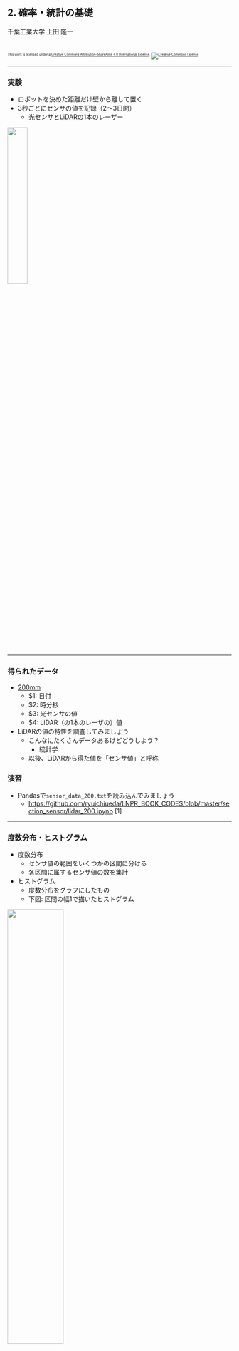 ## 2. 確率・統計の基礎

千葉工業大学 上田 隆一

<br />

<p style="font-size:50%">
This work is licensed under a <a rel="license" href="http://creativecommons.org/licenses/by-sa/4.0/">Creative Commons Attribution-ShareAlike 4.0 International License</a>.
<a rel="license" href="http://creativecommons.org/licenses/by-sa/4.0/">
<img alt="Creative Commons License" style="border-width:0" src="https://i.creativecommons.org/l/by-sa/4.0/88x31.png" /></a>
</p>

---

### 実験

* ロボットを決めた距離だけ壁から離して置く
* 3秒ごとにセンサの値を記録（2〜3日間）
    * 光センサとLiDARの1本のレーザー

<img width="30%" src="../figs/sensor_experiment.jpg" />

---

### 得られたデータ

* [200mm](https://raw.githubusercontent.com/ryuichiueda/LNPR_BOOK_CODES/master/section_sensor/sensor_data_200.txt)
    * $1: 日付
    * $2: 時分秒
    * $3: 光センサの値
    * $4: LiDAR（の1本のレーザの）値
* LiDARの値の特性を調査してみましょう
    * こんなにたくさんデータあるけどどうしよう？
        * 統計学
    * 以後、LiDARから得た値を「センサ値」と呼称

>>>

### 演習

* Pandasで`sensor_data_200.txt`を読み込んでみましょう
    * https://github.com/ryuichiueda/LNPR_BOOK_CODES/blob/master/section_sensor/lidar_200.ipynb [1]

---

### 度数分布・ヒストグラム

* 度数分布
    * センサ値の範囲をいくつかの区間に分ける
    * 各区間に属するセンサ値の数を集計
* ヒストグラム
    * 度数分布をグラフにしたもの
    * 下図: 区間の幅1で描いたヒストグラム

<img width="50%" src="../figs/sensor_200_histgram.png" />

>>>

### 演習

* ヒストグラムを出力してみましょう
    * https://github.com/ryuichiueda/LNPR_BOOK_CODES/blob/master/section_sensor/lidar_200.ipynb [3]


---

### 平均値、分散、標準偏差

* 平均値（mean）: 全センサ値を足してセンサ値の個数$N$で割ったもの
* 分散(variance): 各センサ値と平均値の差を求めてその2乗和を足し、
    * $N$で割ったもの: 標本分散（$N$が小さいときに値が小さくなる）
    * $N-1$で割ったもの: 不偏分散
* 標準偏差: 分散の正の平方根

>>>

### 演習

* センサ値の平均値、分散、標準偏差を求めてみましょう
    * https://github.com/ryuichiueda/LNPR_BOOK_CODES/blob/master/section_sensor/lidar_200.ipynb [4]-[7]
    * 定義から
    * PandasやNumPyで

---

### センサ値を予想する

* 度数分布からセンサが次に出す値を予想できるか？
    * だいたいどのような値になるかは予想可能
        * センサ値を何度も予想したら頻度が度数分布の示す割合に
            * センサ値が$z$になる割合: 「$z$になる頻度/データ数」<span style="color:red">$\Longrightarrow$確率</span>
    * 「$z$になる頻度/データ数」を返す関数$p(z)$<br /><span style="color:red">$\Longrightarrow$確率質量関数（確率分布）</span>
* 確率分布が分かる: センサの特性を統計的に理解

<img width="40%" src="../figs/sensor_200_histgram.png" />

---

### 素朴な確率分布

* 作り方
    1. 度数分布の頻度を全て足す
    2. 各区間の頻度を1の合計値で割る
        * 合計が1になる$\rightarrow$これを 確率分布$p(z)$とする（左図）
* センサ値$z$を$p(z)$から選ぶ操作: $z \sim p(z)$
    * 「ドローする」と表現
    * 右図: 左図の$p(z)$からドローを繰り返して作った度数分布

<img width="40%" src="../figs/prob_200.png" />
<img width="40%" src="../figs/simulated_sensor_200.png" />

>>>

### 演習

* 元のデータから作った確率分布からドローを繰り返し、結果をヒストグラムにしてみましょう。
    * https://github.com/ryuichiueda/LNPR_BOOK_CODES/blob/master/section_sensor/lidar_200.ipynb [13]

<img width="40%" src="../figs/simulated_sensor_200.png" />

---

### 確率分布のモデル

* 度数分布から確率分布を作るのが唯一の方法？
   * 度数分布のデコボコは重要なのか？
       * データの回数が少ないともっとデコボコ
   * 実際に得られた値より小さな/大きな値になる確率はゼロ？
   * 何か演算をするときに度数分布ベースだと面倒なことも
   * 様々な裏付けから、<span style="color:red">確率分布が従う数式</span>というものが存在

$\Longrightarrow$確率分布のモデル

---

### ガウス分布（正規分布）

* 確率密度関数$\ p(x | \mu, \sigma^2 ) = \dfrac{1}{\sqrt{2\pi}\sigma} \exp\left[ - \dfrac{(x - \mu)^2}{2\sigma^2} \right]$
    * 値は確率でなく<span style="color:red">密度</span>。積分すると確率
    * $\mathcal{N}(x | \mu, \sigma^2)$と表す
* $N$個のデータ$z_i$ <span style="font-size:70%">$(i=0,1,2,\dots,N-1)$</span>からの計算方法
    * $\mu = \frac{1}{N}\sum_{i=0}^{N-1} z_i$: 分布の中心
    * $\sigma^2 = \frac{1}{N-1}\sum_{i=0}^{N-1} (z_i - \mu)^2$: 分布の分散

<img width="40%" src="../figs/gauss_200.png" />

>>>

### 演習

* ガウス分布を描いてみましょう。
    * https://github.com/ryuichiueda/LNPR_BOOK_CODES/blob/master/section_sensor/lidar_200.ipynb
       * 自分で数式を実装 [14]-[15]
       * Scipyで [17]

---

### 期待値

* 無限にセンサ値をドローしたときの平均値
    * $\langle z \rangle_{p(z)}$と表現
    * 実際にドローしなくても$\langle z \rangle_{p(z)} = \int_{-\infty}^{\infty} zp(z) dz$で計算可能
* 一般的な期待値の定義
    * $\langle f(z) \rangle_{p(z)} = \int_{-\infty}^{\infty} f(z)p(z) dz$
* ガウス分布の性質
    * $\langle z \rangle_{p(z)} = \mu$
    * $\langle (z - \mu)^2 \rangle_{p(z)} = \sigma^2$

>>>

### 演習

* サイコロ（どの出目も同じ確率で出るもの）の目の期待値を求めてみましょう
    * 手計算で
    * ノートブックで乱数を使って
        * https://github.com/ryuichiueda/LNPR_BOOK_CODES/blob/master/section_sensor/expectation.ipynb

---

### ここまでのまとめ

* LiDARからのデータをガウス分布としてモデル化した
    * 多くのデータから予想される確率分布を$\mu$と$\sigma^2$だけで表現
    * なんでセンサの値がばらつくかは分析していないけど、どのようにばらつくかは分析できた
* 確率分布やその他統計的性質が分かると何ができるか？
    * センサ値が得られたときに、それを鵜呑みにしないこと
        * どれだけばらつくか分かる
    * センサ値が複数得られたときに真の値を予測できる
        * 次章以降

---

### もっと複雑な場合

* これまではセンサの値だけを考えていましたが・・・
    * センサの値は他の要因で変わる
        * 壁までの距離、向き、・・・ 

<div style="color:red">
$\Longrightarrow$
ほとんどの場合、確率分布は<br />多次元で考えないといけない
</div>

---

### センサ値のヒストグラム<br />（距離: 600[<span style="text-transform:none">mm</span>])

<img width="60%" src="../figs/sensor_histgram_600.png" />

なんだこれは？

---

### 時系列で見てみる

* センサ値が得られた順に並べてグラフを描画
    * どうやら時間で値が変動しているらしい
        * もっと言うと、おそらく外からの光だと思われる

<img width="40%" src="../figs/sensor_600_time.png" />

---

### 時間別のヒストグラム

* オレンジ: 昼の14時台
* 青: 朝の6時台
<br />
<img width="100%" src="../figs/sensor600_6h_14h.png" />

分けるとどちらもガウス分布状に

>>>

### 演習

* `sensor_data_600.txt`に関してここまでのグラフを出してみましょう。
    * コピペでかまいません
    * ノートブック: https://github.com/ryuichiueda/LNPR_BOOK_CODES/blob/master/section_sensor/lidar_600.ipynb


---

### 2次元の確率分布（度数分布）

* 横軸: 時刻
* 縦軸: センサ値
* 2次元の確率分布$p(z,t)$（$z$: センサ値、$t$: 時刻）
    * <span style="color:red">同時分布、結合分布</span>と呼ばれる

![](../figs/sensor_600_2d.png)

>>>

### 演習

* この図を描画してみましょう
    * [lidar_600.ipynb](https://github.com/ryuichiueda/LNPR_BOOK_CODES/blob/master/section_sensor/lidar_600.ipynb) [8]

![](../figs/sensor_600_2d.png)

---

<!--ここら辺から実例がないので話しづらい-->

### 2次元$\rightarrow$1次元
#### 周辺化

* ある変数に関する情報を消し去る
    * 例: $\ p(z) = \int_{-\infty}^{\infty} p(z,t) dt$
        * 時間の情報を消してセンサ値の1次元分布を作る

<img width="30%" src="../figs/sensor_600_2d.png" />
$\rightarrow$
<img width="40%" src="../figs/sensor_histgram_600.png" />

>>>

### 演習

* 同時分布のデータ$p(z,t)$からスタートして$p(z)$のグラフを描画してみましょう
    * [lidar_600.ipynb](https://github.com/ryuichiueda/LNPR_BOOK_CODES/blob/master/section_sensor/lidar_600.ipynb) [6]-[11]

---

### 2次元$\rightarrow$1次元
#### 条件付き確率

* ある変数を一つに限定
    * 例: $p(z | t)$: ある時間帯$t$におけるセンサ値$z$の分布


<img width="30%" src="../figs/sensor_600_2d.png" />
$\rightarrow$
<img width="40%" src="../figs/sensor600_6h_14h.png" />

---

### 確率の乗法定理・加法定理

* 乗法定理
    * $p(z,t) = p(z|t)p(t) = p(t|z)p(z)$
        * 同時分布を条件つき確率と条件の積に
* 加法定理
    * $p(z) = \int_{-\infty}^{\infty} p(z,t) dt$
    * $p(t) = \int_{-\infty}^{\infty} p(z,t) dz$
        * 周辺化の根拠
* アルゴリズムの導出の際に頻出
    * 今はあまりピンと来ないかもしれない

>>>

### 演習

* 同時分布$p(a,b,c|d)$から$c$と$b$の分布を乗法定理で順に分離してみましょう
* $p(a|b)$に加法定理で変数$c$を追加して、さらに、積分内で$p(c)$の分布を乗法定理で分離してみましょう

---

### ベイズの定理

* 乗法定理から導出<br />
$\begin{align}
p(z,t) &= p(z|t)p(t) = p(t|z)p(z) \Longrightarrow& \\\\
p(z|t) &= \dfrac{p(t|z)p(z)}{p(t)} = \eta p(t|z)p(z) \quad (\eta: \text{正規化定数})
\end{align}$
    * 意味: 時間帯$t$と、$z$がどの時間帯で得られやすいかが分かると、$z$の分布$p(z)$くらいにしか分からなかったのが$p(z|t)$まで分かるようになる
    * 正規化定数$\eta$は$\int_{-\infty}^{\infty}p(z|t)dt=1$とするための調整の定数
*  ベイズの定理もアルゴリズムの導出で出てきます

>>>

### 演習

* $p(z,t)$から$p(z|t)$の式を導出してみましょう

---

### 2次元のガウス分布

* 光センサとLiDARの分布（700[mm], 12時台〜16時台のデータ）
    * どちらの変数を周辺化してもガウス分布に当てはまる

<img width="40%" src="../figs/lidar_light_200.png" />

---

### 多次元のガウス分布

* 定義:
    * $$\mathcal{N}(\boldsymbol{z} | \boldsymbol{\mu}, \Sigma) = \frac{1}{(2\pi)^{\frac{n}{2}}\sqrt{|\Sigma|}} \exp \left\\{-\frac{1}{2}(\boldsymbol{z}-\boldsymbol{\mu})^T\Sigma^{-1}(\boldsymbol{z}-\boldsymbol{\mu})\right\\}$$
        * $n$: 次元、$\boldsymbol{\mu}$: 中心（$n$次元ベクトル）、$\Sigma$: 共分散行列（$n \times n$行列）
* $n=2, \boldsymbol{z} = (x \ y)^T$のときの共分散行列
    * $\Sigma = \begin{pmatrix}\sigma_x^2 & \sigma_{xy} \\\\ \sigma_{xy} & \sigma_y^2\end{pmatrix}$
        * $\sigma_x^2, \sigma_y^2$: それぞれ$x, y$の分散
        * $\sigma_{xy} = \frac{1}{N}\sum_{i=0}^{N-1}(x_i-\mu_x)(y_i-\mu_y)$: <span style="color:red">共分散</span>
* よく分からない。センサデータを当てはめてみましょう

---

### ガウス分布の当てはめ

* 2次元のデータ$\boldsymbol{z}_i = (x_i \ y_i)^T \ $<span style="font-size:70%">$(i=0,1,2,\dots,N-1)$</span>に対して
    * $\boldsymbol{\mu} = \frac{1}{N}\sum_{i=0}^{N-1} \boldsymbol{z}_i = (19.9 \ 729.3)^T$
    * $\Sigma = \begin{pmatrix}\sigma_x^2 & \sigma_{xy} \\\\ \sigma_{xy} & \sigma_y^2\end{pmatrix} = \begin{pmatrix}42.1 & -0.3 \\\\ -0.3 & 17.7\end{pmatrix}$

<img width="30%" src="../figs/lidar_light_200.png" />
$\rightarrow$
<img width="40%" src="../figs/2d_gauss.png" />

>>>

### 演習

* この図を描画してみましょう
    * [multi_gauss1.ipynb](https://github.com/ryuichiueda/LNPR_BOOK_CODES/blob/master/section_sensor/multi_gauss1.ipynb) [1]-[5]


![](../figs/2d_gauss.png)

---

### 共分散の意味

* 正、負になると楕円が傾く
    * 共分散が正: 一方の値が大きい/小さいときに他方も大きい/小さい
        * 左のガウス分布: $\Sigma = \begin{pmatrix} 100 & 25\sqrt{3} \\\\ 25\sqrt{3} & 50 \end{pmatrix}$
    * 共分散が負: 正のときと逆
        * 右のガウス分布: $\Sigma = \begin{pmatrix} 100 & -25\sqrt{3} \\\\ -25\sqrt{3} & 50 \end{pmatrix}$ 

<img width="40%" src="../figs/2d_gausses.png" />

>>>

### 演習

* 2次元のガウス分布を描画してみましょう
    * [multi_gauss3.ipynb](https://github.com/ryuichiueda/LNPR_BOOK_CODES/blob/master/section_sensor/multi_gauss3.ipynb)[1]


---

### 共分散行列の意味

* 共分散行列は対角行列を回転行列で挟んだ形にできる
    * 左のガウス分布:
        * $\Sigma = \begin{pmatrix} 100 & 25\sqrt{3} \\\\ 25\sqrt{3} & 50 \end{pmatrix} =         R_{\pi/6} \begin{pmatrix} 125 & 0 \\\\ 0 & 25 \end{pmatrix} R_{\pi/6}^{-1}$
    * 右のガウス分布:
        * $\Sigma = \begin{pmatrix} 100 & -25\sqrt{3} \\\\ -25\sqrt{3} & 50 \end{pmatrix} =         R_{-\pi/6} \begin{pmatrix} 125 & 0 \\\\ 0 & 25 \end{pmatrix} R_{-\pi/6}^{-1}$
<img width="40%" src="../figs/2d_gausses.png" />
    * 対角行列は長軸、短軸の長さの2乗を表す（固有値）
    * 回転行列は固有ベクトルの組み合わせ

>>>

### 演習

* 共分散行列$\Sigma = \begin{pmatrix} 100 & -25\sqrt{3} \\\\ -25\sqrt{3} & 50 \end{pmatrix}$を固有値分解して、ガウス分布の長軸・短軸を描画してみましょう。
    * [multi_gauss3.ipynb](https://github.com/ryuichiueda/LNPR_BOOK_CODES/blob/master/section_sensor/multi_gauss3.ipynb)[2]-[3]

